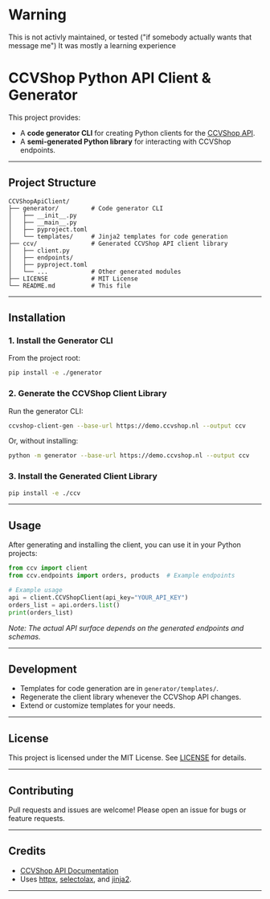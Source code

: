 # Warning

This is not activly maintained, or tested ("if somebody actually wants that message me")
It was mostly a learning experience

# CCVShop Python API Client & Generator

This project provides:
- A **code generator CLI** for creating Python clients for the [CCVShop API](https://demo.ccvshop.nl/API/Docs/).
- A **semi-generated Python library** for interacting with CCVShop endpoints.

---

## Project Structure

```
CCVShopApiClient/
├── generator/         # Code generator CLI
│   ├── __init__.py
│   ├── __main__.py
│   ├── pyproject.toml
│   └── templates/     # Jinja2 templates for code generation
├── ccv/               # Generated CCVShop API client library
│   ├── client.py
│   ├── endpoints/
│   ├── pyproject.toml
│   └── ...            # Other generated modules
├── LICENSE            # MIT License
└── README.md          # This file
```

---

## Installation

### 1. Install the Generator CLI

From the project root:

```bash
pip install -e ./generator
```

### 2. Generate the CCVShop Client Library

Run the generator CLI:

```bash
ccvshop-client-gen --base-url https://demo.ccvshop.nl --output ccv
```

Or, without installing:

```bash
python -m generator --base-url https://demo.ccvshop.nl --output ccv
```

### 3. Install the Generated Client Library

```bash
pip install -e ./ccv
```

---

## Usage

After generating and installing the client, you can use it in your Python projects:

```python
from ccv import client
from ccv.endpoints import orders, products  # Example endpoints

# Example usage
api = client.CCVShopClient(api_key="YOUR_API_KEY")
orders_list = api.orders.list()
print(orders_list)
```

_Note: The actual API surface depends on the generated endpoints and schemas._

---

## Development

- Templates for code generation are in `generator/templates/`.
- Regenerate the client library whenever the CCVShop API changes.
- Extend or customize templates for your needs.

---

## License

This project is licensed under the MIT License. See [LICENSE](./LICENSE) for details.

---

## Contributing

Pull requests and issues are welcome! Please open an issue for bugs or feature requests.

---

## Credits

- [CCVShop API Documentation](https://demo.ccvshop.nl/API/Docs/)
- Uses [httpx](https://www.python-httpx.org/), [selectolax](https://github.com/rushter/selectolax), and [jinja2](https://jinja.palletsprojects.com/).

---
